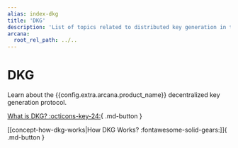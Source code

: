 ```yaml
---
alias: index-dkg
title: 'DKG'
description: 'List of topics related to distributed key generation in the Arcana Auth solution.'
arcana:
  root_rel_path: ../..
---
```


# DKG

Learn about the {{config.extra.arcana.product_name}} decentralized key generation protocol.

[What is DKG? :octicons-key-24:](../dkg.md){ .md-button } 

[[concept-how-dkg-works|How DKG Works? :fontawesome-solid-gears:]]{ .md-button } 

